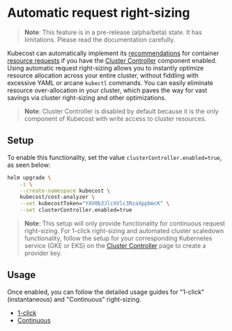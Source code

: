 # Automatic request right-sizing

> **Note**: This feature is in a pre-release (alpha/beta) state. It has limitations. Please read the documentation carefully.

Kubecost can automatically implement its [recommendations](https://docs.kubecost.com/apis/apis/api-request-right-sizing-v2) for container
[resource requests](https://kubernetes.io/docs/concepts/configuration/manage-resources-containers/#requests-and-limits) if you have the [Cluster Controller](https://github.com/kubecost/docs/blob/main/controller.md) component
enabled. Using automatic request right-sizing allows you to instantly
optimize resource allocation across your entire cluster, without fiddling with
excessive YAML or arcane `kubectl` commands. You can easily eliminate resource
over-allocation in your cluster, which paves the way for vast savings via
cluster right-sizing and other optimizations.

> **Note**: Cluster Controller is disabled by default because it is the only component of
> Kubecost with write access to cluster resources.

## Setup

To enable this functionality, set the value `clusterController.enabled=true`, as seen below:

```sh
helm upgrade \
    -i \
    --create-namespace kubecost \
    kubecost/cost-analyzer \
    --set kubecostToken="YXV0b3JlcXVlc3RzaXppbmcK" \
    --set clusterController.enabled=true
```

> **Note**: This setup will only provide functionality for continuous request right-sizing. For 1-click right-sizing and automated cluster scaledown functionality, follow the setup for your corresponding Kubernetes service (GKE or EKS) on the [Cluster Controller](https://github.com/kubecost/docs/blob/main/controller.md) page to create a provider key.

## Usage

Once enabled, you can follow the detailed usage guides for "1-click" (instantaneous) and "Continuous" right-sizing.

- [1-click](https://github.com/kubecost/docs/blob/main/guide-one-click-request-sizing.md)
- [Continuous](https://github.com/kubecost/docs/blob/main/continuous-request-sizing.md)

